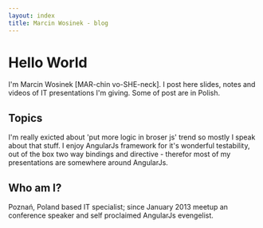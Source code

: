 ```yaml
---
layout: index
title: Marcin Wosinek - blog
---
```

# Hello World
I'm Marcin Wosinek \[MAR-chin vo-SHE-neck\]. I post here slides, notes and videos of IT presentations I'm giving. Some of post are in Polish.

## Topics
I'm really exicted about 'put more logic in broser js' trend so mostly I speak about that stuff. I enjoy AngularJs framework for it's wonderful testability, out of the box two way bindings and directive - therefor most of my presentations are somewhere around AngularJs. 

## Who am I?
Poznań, Poland based IT specialist; since January 2013 meetup an conference speaker and self proclaimed AngularJs evengelist.
